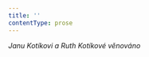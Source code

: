 ```yaml
---
title: ''
contentType: prose
---
```


<section>

_Janu Kotíkovi a Ruth Kotíkové věnováno_

</section>
